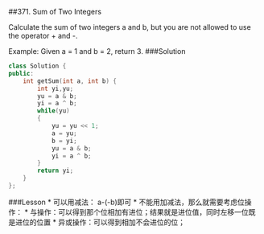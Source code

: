 ##371. Sum of Two Integers


Calculate the sum of two integers a and b, but you are not allowed to use the operator + and -.

Example:
Given a = 1 and b = 2, return 3. 
###Solution
```C++
class Solution {
public:
    int getSum(int a, int b) {
        int yi,yu;
        yu = a & b;
        yi = a ^ b;
        while(yu)
        {
            yu = yu << 1;
            a = yu;
            b = yi;
            yu = a & b;
            yi = a ^ b;
        }
        return yi;
    }
};
```
###Lesson
* 
可以用减法： a-(-b)即可
* 
不能用加减法，那么就需要考虑位操作：
    * 
与操作：可以得到那个位相加有进位；结果就是进位值，同时左移一位既是进位的位置
    * 
异或操作：可以得到相加不会进位的位；